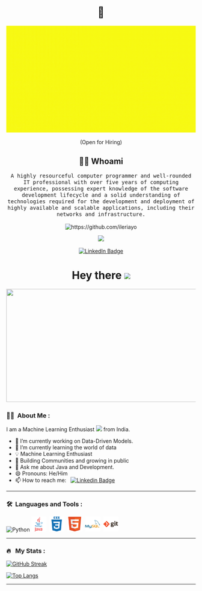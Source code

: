 <h1 align="center"> 👋 </h1>
<div align="center">
  <img src="lv_0_20240203170458.gif" alt="header"/>
</div>
<p align="center"> (Open for Hiring)</p>

<h2 align="center"> 👨‍💻 Whoami</h2>
<p align="center">
  <samp>A highly resourceful computer programmer and well-rounded IT professional with over five years of computing experience, possessing expert knowledge of the software development lifecycle and a solid understanding of technologies required for the development and deployment of highly available and scalable applications, including their networks and infrastructure.
  </samp>
  <br> <br>
  <img src="https://komarev.com/ghpvc/?username=ileriayo" alt="https://github.com/ileriayo" />
</p>

<p align="center"><img src="https://media.giphy.com/media/M9gbBd9nbDrOTu1Mqx/giphy.gif" width="100"/></p>
<p align="center">
<a href="https://www.linkedin.com/in/goutham-kumar-s-65a635224/"><img src="https://img.shields.io/badge/LinkedIn-blue?style=for-the-badge&logo=linkedin&logoColor=white" alt="LinkedIn Badge"></a>
</p>

<h1 align="center">Hey there <img src="https://media.giphy.com/media/hvRJCLFzcasrR4ia7z/giphy.gif" width="40"></h1>

<p align="center"><img src="https://media.giphy.com/media/dWesBcTLavkZuG35MI/giphy.gif" width="600" height="300"  /></p>

### :woman_technologist: &nbsp;About Me :

I am a Machine Learning Enthusiast <img src="https://media.giphy.com/media/WUlplcMpOCEmTGBtBW/giphy.gif" width="30"> from India.


- 🔭 I’m currently working on Data-Driven Models.
- 🌱 I’m currently learning the world of data
- 💡 Machine Learning Enthusiast
- 👯 Building Communities and growing in public   
- 💬 Ask me about Java and Development.
- 😄 Pronouns: He/Him
- 📫 How to reach me: &nbsp; [![Linkedin Badge](https://img.shields.io/badge/-gouthamkumar-blue?style=flat&logo=Linkedin&logoColor=white)](https://www.linkedin.com/in/goutham-kumar-s-65a635224/)

---

### 🛠 &nbsp;Languages and Tools :

<p>
  
<img src="https://cdn.jsdelivr.net/gh/devicons/devicon/icons/python/python-original-wordmark.svg"  title="Python" alt="Python" width="40" height="40"/>
<img src="https://github.com/devicons/devicon/blob/master/icons/java/java-original-wordmark.svg" title="Java" alt="Java" width="40" height="40"/>&nbsp;
<img src="https://github.com/devicons/devicon/blob/master/icons/css3/css3-plain-wordmark.svg"  title="CSS3" alt="CSS" width="40" height="40"/>&nbsp;
<img src="https://github.com/devicons/devicon/blob/master/icons/html5/html5-original.svg" title="HTML5" alt="HTML" width="40" height="40"/>&nbsp;
<img src="https://github.com/devicons/devicon/blob/master/icons/mysql/mysql-original-wordmark.svg" title="MySQL"  alt="MySQL" width="40" height="40"/>&nbsp;
<img src="https://github.com/devicons/devicon/blob/master/icons/git/git-original-wordmark.svg" title="Git" **alt="Git" width="40" height="40"/>&nbsp;
</p>

---

### 🔥 &nbsp; My Stats :
<a href="https://git.io/streak-stats"><img src="https://streak-stats.demolab.com?user=gouthamkumar025&hide_border=true" alt="GitHub Streak" /></a>

[![Top Langs](https://github-readme-stats.vercel.app/api/top-langs/?username=gouthamkumar025&layout=compact&theme=vision-friendly-dark)](https://github.com/gouthamkumar025/github-readme-stats)

---

<!--### ✍️ Blog Posts : 
- [How to Create REST APIs with Java and Spring Boot](https://www.twilio.com/blog/create-rest-apis-java-spring-boot)
- [How to Implement Memoization in React to Improve Performance](https://www.sitepoint.com/implement-memoization-in-react-to-improve-performance/)
- [How to Create an Impressive GitHub Profile README](https://www.sitepoint.com/github-profile-readme/)<!-- BLOG-POST-LIST:START -->
<!-- BLOG-POST-LIST:END -->

<!--### Hey there 👋

I'm Goutham Kumar, passionate about learning Tech Stuff.

- 🔭 I’m currently working on Data-Driven Models.
- 🌱 I’m currently learning the world of data
- 💡 Machine Learning Enthusiast
- 👯 Building Communities and growing in public   
- 💬 Ask me about Java and Development.
- 😄 Pronouns: He/Him

### Skills
<p align="center">
  <a href="https://skillicons.dev">
    <img src="https://skillicons.dev/icons?i=java,python,html,css,tailwind,mysql,git,github,androidstudio" />
  </a>
</p>


